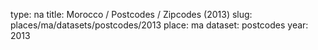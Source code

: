 type: na
title: Morocco / Postcodes / Zipcodes (2013)
slug: places/ma/datasets/postcodes/2013
place: ma
dataset: postcodes
year: 2013
